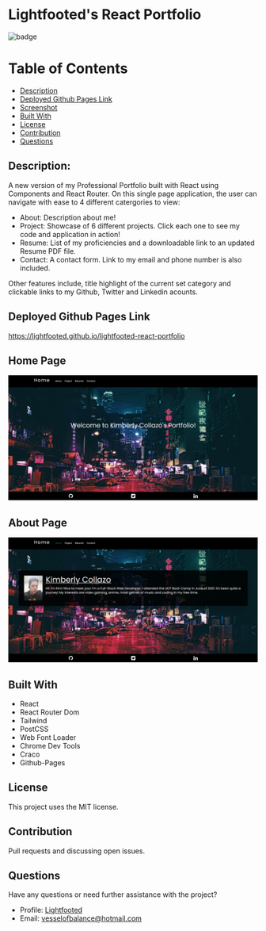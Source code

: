 # Lightfooted's React Portfolio

  ![badge](https://img.shields.io/badge/License-MIT-informational)

  # Table of Contents

  * [Description](#description)
  * [Deployed Github Pages Link](#deployed-github-pages-link)
  * [Screenshot](#screenshot)
  * [Built With](#built-with)
  * [License](#license)
  * [Contribution](#contribution)
  * [Questions](#questions)

  ## Description:

  A new version of my Professional Portfolio built with React using Components and React Router. On this single page application, the user can navigate with ease to 4 different catergories to view:

  * About: Description about me!
  * Project: Showcase of 6 different projects. Click each one to see my code and application in action!
  * Resume: List of my proficiencies and a downloadable link to an updated Resume PDF file.
  * Contact: A contact form. Link to my email and phone number is also included.

  Other features include, title highlight of the current set category and clickable links to my Github, Twitter and Linkedin acounts.
  ## Deployed Github Pages Link

  https://lightfooted.github.io/lightfooted-react-portfolio
  ## Home Page

  ![screenshot](/images/homepage.png)
  ## About Page

  ![screenshot](/images/about-page.png)
  ## Built With

  * React
  * React Router Dom
  * Tailwind
  * PostCSS
  * Web Font Loader
  * Chrome Dev Tools
  * Craco
  * Github-Pages
  ## License

  This project uses the MIT license.
  ## Contribution

  Pull requests and discussing open issues.
  ## Questions
  
  Have any questions or need further assistance with the project? 
  * Profile: [Lightfooted](http://github.com/Lightfooted)
  * Email: vesselofbalance@hotmail.com